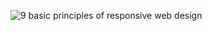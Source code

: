 ![9 basic principles of responsive web design](https://blog.froont.com/content/images/2014/11/07_Max-width-vx-No-max-width-1.gif)
